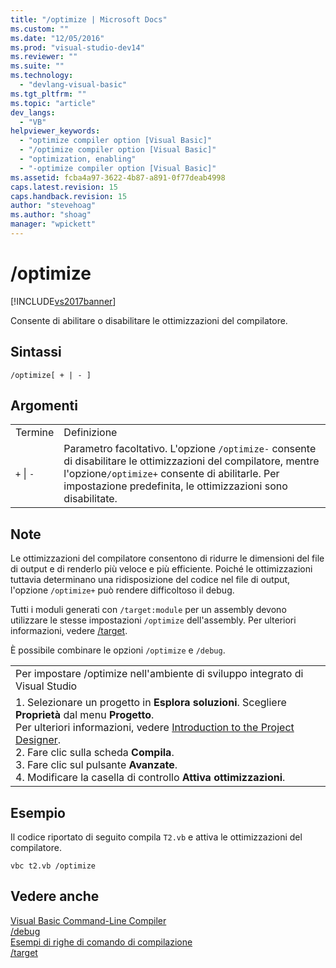 ```yaml
---
title: "/optimize | Microsoft Docs"
ms.custom: ""
ms.date: "12/05/2016"
ms.prod: "visual-studio-dev14"
ms.reviewer: ""
ms.suite: ""
ms.technology: 
  - "devlang-visual-basic"
ms.tgt_pltfrm: ""
ms.topic: "article"
dev_langs: 
  - "VB"
helpviewer_keywords: 
  - "optimize compiler option [Visual Basic]"
  - "/optimize compiler option [Visual Basic]"
  - "optimization, enabling"
  - "-optimize compiler option [Visual Basic]"
ms.assetid: fcba4a97-3622-4b87-a891-0f77deab4998
caps.latest.revision: 15
caps.handback.revision: 15
author: "stevehoag"
ms.author: "shoag"
manager: "wpickett"
---
```

# /optimize
[!INCLUDE[vs2017banner](../../../csharp/includes/vs2017banner.md)]

Consente di abilitare o disabilitare le ottimizzazioni del compilatore.  
  
## Sintassi  
  
```  
/optimize[ + | - ]  
```  
  
## Argomenti  
  
|||  
|-|-|  
|Termine|Definizione|  
|`+`  &#124; `-`|Parametro facoltativo.  L'opzione `/optimize-` consente di disabilitare le ottimizzazioni del compilatore,  mentre l'opzione`/optimize+` consente di abilitarle.  Per impostazione predefinita, le ottimizzazioni sono disabilitate.|  
  
## Note  
 Le ottimizzazioni del compilatore consentono di ridurre le dimensioni del file di output e di renderlo più veloce e più efficiente.  Poiché le ottimizzazioni tuttavia determinano una ridisposizione del codice nel file di output, l'opzione `/optimize+` può rendere difficoltoso il debug.  
  
 Tutti i moduli generati con `/target:module` per un assembly devono utilizzare le stesse impostazioni `/optimize` dell'assembly.  Per ulteriori informazioni, vedere [\/target](../../../visual-basic/reference/command-line-compiler/target.md).  
  
 È possibile combinare le opzioni `/optimize` e `/debug`.  
  
||  
|-|  
|Per impostare \/optimize nell'ambiente di sviluppo integrato di Visual Studio|  
|1.  Selezionare un progetto in **Esplora soluzioni**.  Scegliere **Proprietà** dal menu **Progetto**.<br />     Per ulteriori informazioni, vedere [Introduction to the Project Designer](http://msdn.microsoft.com/it-it/898dd854-c98d-430c-ba1b-a913ce3c73d7).<br />2.  Fare clic sulla scheda **Compila**.<br />3.  Fare clic sul pulsante **Avanzate**.<br />4.  Modificare la casella di controllo **Attiva ottimizzazioni**.|  
  
## Esempio  
 Il codice riportato di seguito compila `T2.vb` e attiva le ottimizzazioni del compilatore.  
  
```  
vbc t2.vb /optimize  
```  
  
## Vedere anche  
 [Visual Basic Command\-Line Compiler](../../../visual-basic/reference/command-line-compiler/index.md)   
 [\/debug](../../../visual-basic/reference/command-line-compiler/debug.md)   
 [Esempi di righe di comando di compilazione](../../../visual-basic/reference/command-line-compiler/sample-compilation-command-lines.md)   
 [\/target](../../../visual-basic/reference/command-line-compiler/target.md)